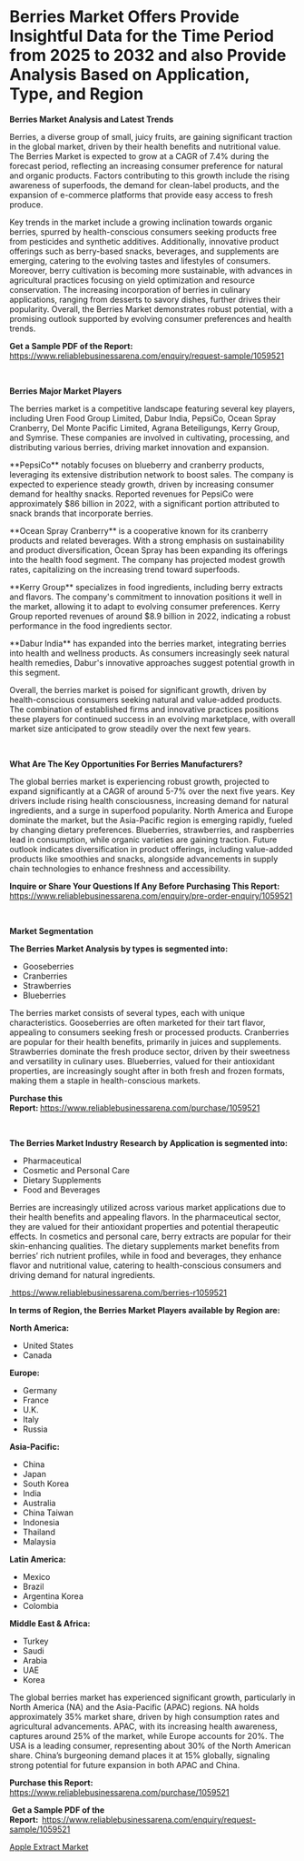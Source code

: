 <p><h1>Berries Market Offers Provide Insightful Data for the Time Period from 2025 to 2032 and also Provide Analysis Based on Application, Type, and Region</h1></p><p><strong>Berries Market Analysis and Latest Trends</strong></p>
<p><p>Berries, a diverse group of small, juicy fruits, are gaining significant traction in the global market, driven by their health benefits and nutritional value. The Berries Market is expected to grow at a CAGR of 7.4% during the forecast period, reflecting an increasing consumer preference for natural and organic products. Factors contributing to this growth include the rising awareness of superfoods, the demand for clean-label products, and the expansion of e-commerce platforms that provide easy access to fresh produce.</p><p>Key trends in the market include a growing inclination towards organic berries, spurred by health-conscious consumers seeking products free from pesticides and synthetic additives. Additionally, innovative product offerings such as berry-based snacks, beverages, and supplements are emerging, catering to the evolving tastes and lifestyles of consumers. Moreover, berry cultivation is becoming more sustainable, with advances in agricultural practices focusing on yield optimization and resource conservation. The increasing incorporation of berries in culinary applications, ranging from desserts to savory dishes, further drives their popularity. Overall, the Berries Market demonstrates robust potential, with a promising outlook supported by evolving consumer preferences and health trends.</p></p>
<p><strong>Get a Sample PDF of the Report:&nbsp;</strong> <a href="https://www.reliablebusinessarena.com/enquiry/request-sample/1059521?utm_campaign=1420&utm_medium=2&utm_source=Github&utm_content=ia&utm_term=14022025&utm_id=berries">https://www.reliablebusinessarena.com/enquiry/request-sample/1059521</a></p>
<p>&nbsp;</p>
<p><strong>Berries Major Market Players</strong></p>
<p><p>The berries market is a competitive landscape featuring several key players, including Uren Food Group Limited, Dabur India, PepsiCo, Ocean Spray Cranberry, Del Monte Pacific Limited, Agrana Beteiligungs, Kerry Group, and Symrise. These companies are involved in cultivating, processing, and distributing various berries, driving market innovation and expansion.</p><p>**PepsiCo** notably focuses on blueberry and cranberry products, leveraging its extensive distribution network to boost sales. The company is expected to experience steady growth, driven by increasing consumer demand for healthy snacks. Reported revenues for PepsiCo were approximately $86 billion in 2022, with a significant portion attributed to snack brands that incorporate berries.</p><p>**Ocean Spray Cranberry** is a cooperative known for its cranberry products and related beverages. With a strong emphasis on sustainability and product diversification, Ocean Spray has been expanding its offerings into the health food segment. The company has projected modest growth rates, capitalizing on the increasing trend toward superfoods.</p><p>**Kerry Group** specializes in food ingredients, including berry extracts and flavors. The company's commitment to innovation positions it well in the market, allowing it to adapt to evolving consumer preferences. Kerry Group reported revenues of around $8.9 billion in 2022, indicating a robust performance in the food ingredients sector.</p><p>**Dabur India** has expanded into the berries market, integrating berries into health and wellness products. As consumers increasingly seek natural health remedies, Dabur's innovative approaches suggest potential growth in this segment.</p><p>Overall, the berries market is poised for significant growth, driven by health-conscious consumers seeking natural and value-added products. The combination of established firms and innovative practices positions these players for continued success in an evolving marketplace, with overall market size anticipated to grow steadily over the next few years.</p></p>
<p>&nbsp;</p>
<p><strong>What Are The Key Opportunities For Berries Manufacturers?</strong></p>
<p><p>The global berries market is experiencing robust growth, projected to expand significantly at a CAGR of around 5-7% over the next five years. Key drivers include rising health consciousness, increasing demand for natural ingredients, and a surge in superfood popularity. North America and Europe dominate the market, but the Asia-Pacific region is emerging rapidly, fueled by changing dietary preferences. Blueberries, strawberries, and raspberries lead in consumption, while organic varieties are gaining traction. Future outlook indicates diversification in product offerings, including value-added products like smoothies and snacks, alongside advancements in supply chain technologies to enhance freshness and accessibility.</p></p>
<p><strong>Inquire or Share Your Questions If Any Before Purchasing This Report:</strong> <a href="https://www.reliablebusinessarena.com/enquiry/pre-order-enquiry/1059521?utm_campaign=1420&utm_medium=2&utm_source=Github&utm_content=ia&utm_term=14022025&utm_id=berries">https://www.reliablebusinessarena.com/enquiry/pre-order-enquiry/1059521</a></p>
<p>&nbsp;</p>
<p><strong>Market Segmentation</strong></p>
<p><strong>The Berries Market Analysis by types is segmented into:</strong></p>
<p><ul><li>Gooseberries</li><li>Cranberries</li><li>Strawberries</li><li>Blueberries</li></ul></p>
<p><p>The berries market consists of several types, each with unique characteristics. Gooseberries are often marketed for their tart flavor, appealing to consumers seeking fresh or processed products. Cranberries are popular for their health benefits, primarily in juices and supplements. Strawberries dominate the fresh produce sector, driven by their sweetness and versatility in culinary uses. Blueberries, valued for their antioxidant properties, are increasingly sought after in both fresh and frozen formats, making them a staple in health-conscious markets.</p></p>
<p><strong>Purchase this Report:&nbsp;</strong><a href="https://www.reliablebusinessarena.com/purchase/1059521?utm_campaign=1420&utm_medium=2&utm_source=Github&utm_content=ia&utm_term=14022025&utm_id=berries">https://www.reliablebusinessarena.com/purchase/1059521</a></p>
<p>&nbsp;</p>
<p><strong>The Berries Market Industry Research by Application is segmented into:</strong></p>
<p><ul><li>Pharmaceutical</li><li>Cosmetic and Personal Care</li><li>Dietary Supplements</li><li>Food and Beverages</li></ul></p>
<p><p>Berries are increasingly utilized across various market applications due to their health benefits and appealing flavors. In the pharmaceutical sector, they are valued for their antioxidant properties and potential therapeutic effects. In cosmetics and personal care, berry extracts are popular for their skin-enhancing qualities. The dietary supplements market benefits from berries’ rich nutrient profiles, while in food and beverages, they enhance flavor and nutritional value, catering to health-conscious consumers and driving demand for natural ingredients.</p></p>
<p><a href="https://www.reliablebusinessarena.com/berries-r1059521?utm_campaign=1420&utm_medium=2&utm_source=Github&utm_content=ia&utm_term=14022025&utm_id=berries">&nbsp;https://www.reliablebusinessarena.com/berries-r1059521</a></p>
<p><strong>In terms of Region, the Berries Market Players available by Region are:</strong></p>
<p>
    <p> <strong> North America: </strong>
        <ul>
            <li>United States</li>
            <li>Canada</li>
        </ul>
        </p> 
    <p> <strong> Europe: </strong>
        <ul>
            <li>Germany</li>
            <li>France</li>
            <li>U.K.</li>
            <li>Italy</li>
            <li>Russia</li>
        </ul>
        </p> 
    <p> <strong> Asia-Pacific: </strong>
        <ul>
            <li>China</li>
            <li>Japan</li>
            <li>South Korea</li>
            <li>India</li>
            <li>Australia</li>
            <li>China Taiwan</li>
            <li>Indonesia</li>
            <li>Thailand</li>
            <li>Malaysia</li>
        </ul>
        </p> 
    <p> <strong> Latin America: </strong>
        <ul>
            <li>Mexico</li>
            <li>Brazil</li>
            <li>Argentina Korea</li>
            <li>Colombia</li>
        </ul>
        </p> 
    <p> <strong> Middle East & Africa: </strong>
        <ul>
            <li>Turkey</li>
            <li>Saudi</li>
            <li>Arabia</li>
            <li>UAE</li>
            <li>Korea</li>
        </ul>
    </p>
    </p>
<p><p>The global berries market has experienced significant growth, particularly in North America (NA) and the Asia-Pacific (APAC) regions. NA holds approximately 35% market share, driven by high consumption rates and agricultural advancements. APAC, with its increasing health awareness, captures around 25% of the market, while Europe accounts for 20%. The USA is a leading consumer, representing about 30% of the North American share. China’s burgeoning demand places it at 15% globally, signaling strong potential for future expansion in both APAC and China.</p></p>
<p><strong>Purchase this Report: </strong><a href="https://www.reliablebusinessarena.com/purchase/1059521?utm_campaign=1420&utm_medium=2&utm_source=Github&utm_content=ia&utm_term=14022025&utm_id=berries">https://www.reliablebusinessarena.com/purchase/1059521</a></p>
<p>&nbsp;<strong>Get a Sample PDF of the Report:&nbsp;&nbsp;</strong><a href="https://www.reliablebusinessarena.com/enquiry/request-sample/1059521?utm_campaign=1420&utm_medium=2&utm_source=Github&utm_content=ia&utm_term=14022025&utm_id=berries">https://www.reliablebusinessarena.com/enquiry/request-sample/1059521</a></p>
<p><strong></strong></p>
<p><p><a href="https://github.com/willjis/Market-Research-Report-List-1/blob/main/apple-extract-market.md?utm_campaign=1420&utm_medium=2&utm_source=Github&utm_content=ia&utm_term=14022025&utm_id=berries">Apple Extract Market</a></p></p>